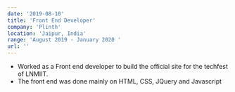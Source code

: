 ```yaml
---
date: '2019-08-10'
title: 'Front End Developer'
company: 'Plinth'
location: 'Jaipur, India'
range: 'August 2019 - January 2020 '
url: ''
---
```


- Worked as a Front end developer to build the official site for the techfest of LNMIIT.
- The front end was done mainly on HTML, CSS, JQuery and Javascript
